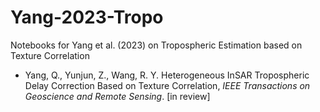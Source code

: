 # Yang-2023-Tropo

Notebooks for Yang et al. (2023) on Tropospheric Estimation based on Texture Correlation

+ Yang, Q., Yunjun, Z., Wang, R. Y. Heterogeneous InSAR Tropospheric Delay Correction Based on Texture Correlation, _IEEE Transactions on Geoscience and Remote Sensing_. [in review]
